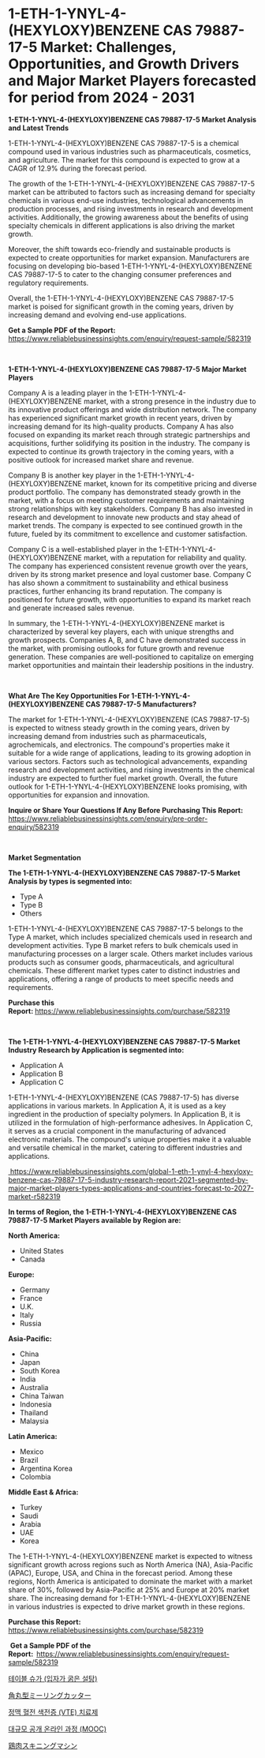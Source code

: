 <p><h1>1-ETH-1-YNYL-4-(HEXYLOXY)BENZENE CAS 79887-17-5 Market: Challenges, Opportunities, and Growth Drivers and Major Market Players forecasted for period from 2024 - 2031</h1></p><p><strong>1-ETH-1-YNYL-4-(HEXYLOXY)BENZENE CAS 79887-17-5 Market Analysis and Latest Trends</strong></p>
<p><p>1-ETH-1-YNYL-4-(HEXYLOXY)BENZENE CAS 79887-17-5 is a chemical compound used in various industries such as pharmaceuticals, cosmetics, and agriculture. The market for this compound is expected to grow at a CAGR of 12.9% during the forecast period.</p><p>The growth of the 1-ETH-1-YNYL-4-(HEXYLOXY)BENZENE CAS 79887-17-5 market can be attributed to factors such as increasing demand for specialty chemicals in various end-use industries, technological advancements in production processes, and rising investments in research and development activities. Additionally, the growing awareness about the benefits of using specialty chemicals in different applications is also driving the market growth.</p><p>Moreover, the shift towards eco-friendly and sustainable products is expected to create opportunities for market expansion. Manufacturers are focusing on developing bio-based 1-ETH-1-YNYL-4-(HEXYLOXY)BENZENE CAS 79887-17-5 to cater to the changing consumer preferences and regulatory requirements.</p><p>Overall, the 1-ETH-1-YNYL-4-(HEXYLOXY)BENZENE CAS 79887-17-5 market is poised for significant growth in the coming years, driven by increasing demand and evolving end-use applications.</p></p>
<p><strong>Get a Sample PDF of the Report:&nbsp;</strong> <a href="https://www.reliablebusinessinsights.com/enquiry/request-sample/582319">https://www.reliablebusinessinsights.com/enquiry/request-sample/582319</a></p>
<p>&nbsp;</p>
<p><strong>1-ETH-1-YNYL-4-(HEXYLOXY)BENZENE CAS 79887-17-5 Major Market Players</strong></p>
<p><p>Company A is a leading player in the 1-ETH-1-YNYL-4-(HEXYLOXY)BENZENE market, with a strong presence in the industry due to its innovative product offerings and wide distribution network. The company has experienced significant market growth in recent years, driven by increasing demand for its high-quality products. Company A has also focused on expanding its market reach through strategic partnerships and acquisitions, further solidifying its position in the industry. The company is expected to continue its growth trajectory in the coming years, with a positive outlook for increased market share and revenue.</p><p>Company B is another key player in the 1-ETH-1-YNYL-4-(HEXYLOXY)BENZENE market, known for its competitive pricing and diverse product portfolio. The company has demonstrated steady growth in the market, with a focus on meeting customer requirements and maintaining strong relationships with key stakeholders. Company B has also invested in research and development to innovate new products and stay ahead of market trends. The company is expected to see continued growth in the future, fueled by its commitment to excellence and customer satisfaction.</p><p>Company C is a well-established player in the 1-ETH-1-YNYL-4-(HEXYLOXY)BENZENE market, with a reputation for reliability and quality. The company has experienced consistent revenue growth over the years, driven by its strong market presence and loyal customer base. Company C has also shown a commitment to sustainability and ethical business practices, further enhancing its brand reputation. The company is positioned for future growth, with opportunities to expand its market reach and generate increased sales revenue.</p><p>In summary, the 1-ETH-1-YNYL-4-(HEXYLOXY)BENZENE market is characterized by several key players, each with unique strengths and growth prospects. Companies A, B, and C have demonstrated success in the market, with promising outlooks for future growth and revenue generation. These companies are well-positioned to capitalize on emerging market opportunities and maintain their leadership positions in the industry.</p></p>
<p>&nbsp;</p>
<p><strong>What Are The Key Opportunities For 1-ETH-1-YNYL-4-(HEXYLOXY)BENZENE CAS 79887-17-5 Manufacturers?</strong></p>
<p><p>The market for 1-ETH-1-YNYL-4-(HEXYLOXY)BENZENE (CAS 79887-17-5) is expected to witness steady growth in the coming years, driven by increasing demand from industries such as pharmaceuticals, agrochemicals, and electronics. The compound's properties make it suitable for a wide range of applications, leading to its growing adoption in various sectors. Factors such as technological advancements, expanding research and development activities, and rising investments in the chemical industry are expected to further fuel market growth. Overall, the future outlook for 1-ETH-1-YNYL-4-(HEXYLOXY)BENZENE looks promising, with opportunities for expansion and innovation.</p></p>
<p><strong>Inquire or Share Your Questions If Any Before Purchasing This Report:</strong> <a href="https://www.reliablebusinessinsights.com/enquiry/pre-order-enquiry/582319">https://www.reliablebusinessinsights.com/enquiry/pre-order-enquiry/582319</a></p>
<p>&nbsp;</p>
<p><strong>Market Segmentation</strong></p>
<p><strong>The 1-ETH-1-YNYL-4-(HEXYLOXY)BENZENE CAS 79887-17-5 Market Analysis by types is segmented into:</strong></p>
<p><ul><li>Type A</li><li>Type B</li><li>Others</li></ul></p>
<p><p>1-ETH-1-YNYL-4-(HEXYLOXY)BENZENE CAS 79887-17-5 belongs to the Type A market, which includes specialized chemicals used in research and development activities. Type B market refers to bulk chemicals used in manufacturing processes on a larger scale. Others market includes various products such as consumer goods, pharmaceuticals, and agricultural chemicals. These different market types cater to distinct industries and applications, offering a range of products to meet specific needs and requirements.</p></p>
<p><strong>Purchase this Report:&nbsp;</strong><a href="https://www.reliablebusinessinsights.com/purchase/582319">https://www.reliablebusinessinsights.com/purchase/582319</a></p>
<p>&nbsp;</p>
<p><strong>The 1-ETH-1-YNYL-4-(HEXYLOXY)BENZENE CAS 79887-17-5 Market Industry Research by Application is segmented into:</strong></p>
<p><ul><li>Application A</li><li>Application B</li><li>Application C</li></ul></p>
<p><p>1-ETH-1-YNYL-4-(HEXYLOXY)BENZENE (CAS 79887-17-5) has diverse applications in various markets. In Application A, it is used as a key ingredient in the production of specialty polymers. In Application B, it is utilized in the formulation of high-performance adhesives. In Application C, it serves as a crucial component in the manufacturing of advanced electronic materials. The compound's unique properties make it a valuable and versatile chemical in the market, catering to different industries and applications.</p></p>
<p><a href="https://www.reliablebusinessinsights.com/global-1-eth-1-ynyl-4-hexyloxy-benzene-cas-79887-17-5-industry-research-report-2021-segmented-by-major-market-players-types-applications-and-countries-forecast-to-2027-market-r582319">&nbsp;https://www.reliablebusinessinsights.com/global-1-eth-1-ynyl-4-hexyloxy-benzene-cas-79887-17-5-industry-research-report-2021-segmented-by-major-market-players-types-applications-and-countries-forecast-to-2027-market-r582319</a></p>
<p><strong>In terms of Region, the 1-ETH-1-YNYL-4-(HEXYLOXY)BENZENE CAS 79887-17-5 Market Players available by Region are:</strong></p>
<p>
    <p> <strong> North America: </strong>
        <ul>
            <li>United States</li>
            <li>Canada</li>
        </ul>
        </p> 
    <p> <strong> Europe: </strong>
        <ul>
            <li>Germany</li>
            <li>France</li>
            <li>U.K.</li>
            <li>Italy</li>
            <li>Russia</li>
        </ul>
        </p> 
    <p> <strong> Asia-Pacific: </strong>
        <ul>
            <li>China</li>
            <li>Japan</li>
            <li>South Korea</li>
            <li>India</li>
            <li>Australia</li>
            <li>China Taiwan</li>
            <li>Indonesia</li>
            <li>Thailand</li>
            <li>Malaysia</li>
        </ul>
        </p> 
    <p> <strong> Latin America: </strong>
        <ul>
            <li>Mexico</li>
            <li>Brazil</li>
            <li>Argentina Korea</li>
            <li>Colombia</li>
        </ul>
        </p> 
    <p> <strong> Middle East & Africa: </strong>
        <ul>
            <li>Turkey</li>
            <li>Saudi</li>
            <li>Arabia</li>
            <li>UAE</li>
            <li>Korea</li>
        </ul>
    </p>
    </p>
<p><p>The 1-ETH-1-YNYL-4-(HEXYLOXY)BENZENE market is expected to witness significant growth across regions such as North America (NA), Asia-Pacific (APAC), Europe, USA, and China in the forecast period. Among these regions, North America is anticipated to dominate the market with a market share of 30%, followed by Asia-Pacific at 25% and Europe at 20% market share. The increasing demand for 1-ETH-1-YNYL-4-(HEXYLOXY)BENZENE in various industries is expected to drive market growth in these regions.</p></p>
<p><strong>Purchase this Report: </strong><a href="https://www.reliablebusinessinsights.com/purchase/582319">https://www.reliablebusinessinsights.com/purchase/582319</a></p>
<p>&nbsp;<strong>Get a Sample PDF of the Report:&nbsp;&nbsp;</strong><a href="https://www.reliablebusinessinsights.com/enquiry/request-sample/582319">https://www.reliablebusinessinsights.com/enquiry/request-sample/582319</a></p>
<p><strong></strong></p>
<p><p><a href="https://github.com/rifqimuhammad018/Market-Research-Report-List-1/blob/main/182268686838.md">테이블 슈가 (입자가 굵은 설탕)</a></p><p><a href="https://medium.com/@eugenethompson65/%E3%82%B3%E3%83%BC%E3%83%8A%E3%83%BC%E3%83%A9%E3%82%A6%E3%83%B3%E3%83%89%E3%83%95%E3%83%AC%E3%83%BC%E3%82%BA%E3%83%95%E3%83%A9%E3%82%A4%E3%82%B9%E7%9B%A4%E3%81%AE%E5%B8%82%E5%A0%B4%E8%AA%BF%E6%9F%BB%E3%83%AC%E3%83%9D%E3%83%BC%E3%83%88-%E3%81%9D%E3%81%AE%E6%AD%B4%E5%8F%B2%E3%81%A82031%E5%B9%B4%E3%81%BE%E3%81%A7%E3%81%AE%E4%BA%88%E6%B8%AC-3c8310754d53">角丸型ミーリングカッター</a></p><p><a href="https://medium.com/@matthiasdkins856/%EC%A0%95%EB%A7%A5-%ED%98%88%EC%A0%84-%EC%A6%9D%ED%9B%84%EA%B5%B0-vte-%EC%B9%98%EB%A3%8C%EC%A0%9C-%EC%8B%9C%EC%9E%A5-%EA%B7%9C%EB%AA%A8-cagr-%ED%8A%B8%EB%A0%8C%EB%93%9C-2024-2030-ebc522f7e5f8">정맥 혈전 색전증 (VTE) 치료제</a></p><p><a href="https://medium.com/@minimini78678/%EB%8C%80%EA%B7%9C%EB%AA%A8-%EC%98%A8%EB%9D%BC%EC%9D%B8-%EA%B0%9C%EB%B0%A9%ED%98%95-%EA%B3%BC%EC%A0%95-mooc-%EC%8B%9C%EC%9E%A5-%EC%9D%B8%EC%82%AC%EC%9D%B4%ED%8A%B8-%EC%8B%9C%EC%9E%A5-%EB%8F%99%ED%96%A5-%EC%84%B1%EC%9E%A5-2024%EB%85%84%EB%B6%80%ED%84%B0-2031%EB%85%84%EA%B9%8C%EC%A7%80-%EC%98%88%EC%83%81%EB%90%9C-%EC%A0%84%EB%A7%9D-d22df267533b">대규모 공개 온라인 과정 (MOOC)</a></p><p><a href="https://github.com/mathieurico66/Market-Research-Report-List-1/blob/main/778167895196.md">鶏肉スキニングマシン</a></p></p>